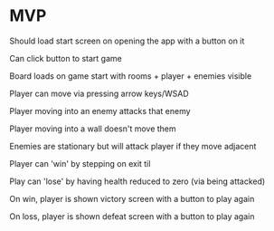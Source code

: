 MVP
===

Should load start screen on opening the app with a button on it

Can click button to start game

Board loads on game start with rooms + player + enemies visible

Player can move via pressing arrow keys/WSAD

Player moving into an enemy attacks that enemy

Player moving into a wall doesn't move them

Enemies are stationary but will attack player if they move adjacent

Player can 'win' by stepping on exit til

Play can 'lose' by having health reduced to zero (via being attacked)

On win, player is shown victory screen with a button to play again

On loss, player is shown defeat screen with a button to play again
